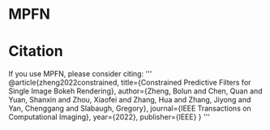 # MPFN

# Citation
  If you use MPFN, please consider citing:
  '''
  @article{zheng2022constrained,
  title={Constrained Predictive Filters for Single Image Bokeh Rendering},
  author={Zheng, Bolun and Chen, Quan and Yuan, Shanxin and Zhou, Xiaofei and Zhang, Hua and Zhang, Jiyong and Yan, Chenggang and Slabaugh, Gregory},
  journal={IEEE Transactions on Computational Imaging},
  year={2022},
  publisher={IEEE}
  }
  '''
